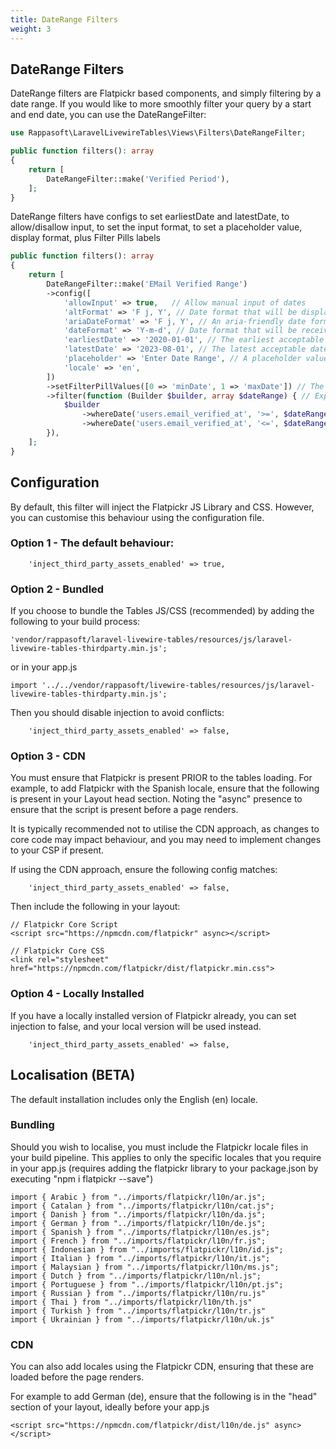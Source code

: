 ```yaml
---
title: DateRange Filters
weight: 3
---
```


## DateRange Filters

DateRange filters are Flatpickr based components, and simply filtering by a date range.  If you would like to more smoothly filter your query by a start and end date, you can use the DateRangeFilter:

```php
use Rappasoft\LaravelLivewireTables\Views\Filters\DateRangeFilter;

public function filters(): array
{
    return [
        DateRangeFilter::make('Verified Period'),
    ];
}
```

DateRange filters have configs to set earliestDate and latestDate, to allow/disallow input, to set the input format, to set a placeholder value,  display format, plus Filter Pills labels

```php
public function filters(): array
{
    return [
        DateRangeFilter::make('EMail Verified Range')
        ->config([
            'allowInput' => true,   // Allow manual input of dates
            'altFormat' => 'F j, Y', // Date format that will be displayed once selected
            'ariaDateFormat' => 'F j, Y', // An aria-friendly date format
            'dateFormat' => 'Y-m-d', // Date format that will be received by the filter
            'earliestDate' => '2020-01-01', // The earliest acceptable date
            'latestDate' => '2023-08-01', // The latest acceptable date
            'placeholder' => 'Enter Date Range', // A placeholder value
            'locale' => 'en',
        ])
        ->setFilterPillValues([0 => 'minDate', 1 => 'maxDate']) // The values that will be displayed for the Min/Max Date Values
        ->filter(function (Builder $builder, array $dateRange) { // Expects an array.
            $builder
                ->whereDate('users.email_verified_at', '>=', $dateRange['minDate']) // minDate is the start date selected
                ->whereDate('users.email_verified_at', '<=', $dateRange['maxDate']); // maxDate is the end date selected
        }),
    ];
}
```

## Configuration
By default, this filter will inject the Flatpickr JS Library and CSS. However, you can customise this behaviour using the configuration file.

### Option 1 - The default behaviour:
```
    'inject_third_party_assets_enabled' => true,
```

### Option 2 - Bundled
If you choose to bundle the Tables JS/CSS (recommended) by adding the following to your build process:

```
'vendor/rappasoft/laravel-livewire-tables/resources/js/laravel-livewire-tables-thirdparty.min.js';
```

or in your app.js

```
import '../../vendor/rappasoft/livewire-tables/resources/js/laravel-livewire-tables-thirdparty.min.js';
```

Then you should disable injection to avoid conflicts:

```
    'inject_third_party_assets_enabled' => false,
```

### Option 3 - CDN
You must ensure that Flatpickr is present PRIOR to the tables loading.  For example, to add Flatpickr with the Spanish locale, ensure that the following is present in your Layout head section.  Noting the "async" presence to ensure that the script is present before a page renders.

It is typically recommended not to utilise the CDN approach, as changes to core code may impact behaviour, and you may need to implement changes to your CSP if present.

If using the CDN approach, ensure the following config matches:
```
    'inject_third_party_assets_enabled' => false,
```

Then include the following in your layout:
```
// Flatpickr Core Script
<script src="https://npmcdn.com/flatpickr" async></script>

// Flatpickr Core CSS
<link rel="stylesheet" href="https://npmcdn.com/flatpickr/dist/flatpickr.min.css">
```

### Option 4 - Locally Installed
If you have a locally installed version of Flatpickr already, you can set injection to false, and your local version will be used instead.
```
    'inject_third_party_assets_enabled' => false,
```

## Localisation (BETA)
The default installation includes only the English (en) locale.

### Bundling
Should you wish to localise, you must include the Flatpickr locale files in your build pipeline.  This applies to only the specific locales that you require in your app.js (requires adding the flatpickr library to your package.json by executing "npm i flatpickr --save")
```
import { Arabic } from "../imports/flatpickr/l10n/ar.js";
import { Catalan } from "../imports/flatpickr/l10n/cat.js";
import { Danish } from "../imports/flatpickr/l10n/da.js";
import { German } from "../imports/flatpickr/l10n/de.js";
import { Spanish } from "../imports/flatpickr/l10n/es.js";
import { French } from "../imports/flatpickr/l10n/fr.js";
import { Indonesian } from "../imports/flatpickr/l10n/id.js";
import { Italian } from "../imports/flatpickr/l10n/it.js";
import { Malaysian } from "../imports/flatpickr/l10n/ms.js";
import { Dutch } from "../imports/flatpickr/l10n/nl.js";
import { Portuguese } from "../imports/flatpickr/l10n/pt.js";
import { Russian } from "../imports/flatpickr/l10n/ru.js"
import { Thai } from "../imports/flatpickr/l10n/th.js"
import { Turkish } from "../imports/flatpickr/l10n/tr.js"
import { Ukrainian } from "../imports/flatpickr/l10n/uk.js"
```

### CDN
You can also add locales using the Flatpickr CDN, ensuring that these are loaded before the page renders.

For example to add German (de), ensure that the following is in the "head" section of your layout, ideally before your app.js
```
<script src="https://npmcdn.com/flatpickr/dist/l10n/de.js" async></script>
```